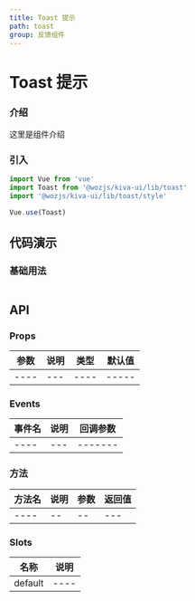 ```yaml
---
title: Toast 提示
path: toast
group: 反馈组件
---
```


# Toast 提示

### 介绍

这里是组件介绍

### 引入

```js
import Vue from 'vue'
import Toast from '@wozjs/kiva-ui/lib/toast'
import '@wozjs/kiva-ui/lib/toast/style'

Vue.use(Toast)
```

## 代码演示

### 基础用法

```vue

```

## API

### Props

|参数|说明|类型|默认值|
|----|---|----|-----|
|----|---|----|-----|

### Events

|事件名|说明|回调参数|
| ---- |---|-------|
| ---- |---|-------|

### 方法

|方法名 |说明|参数|返回值|
| ---- | -- | -- | ---|
| ---- | -- | -- | ---|

### Slots

| 名称     | 说明 |
| -------- | ----|
| default  | ----|
